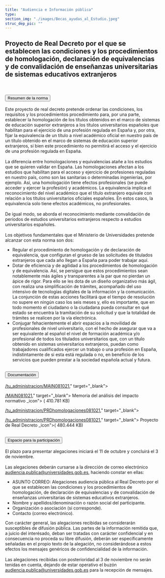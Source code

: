 ```yaml
---
title: "Audiencia e Información pública"
type: 
section_img: "./images/Becas_ayudas_al_Estudio.jpeg"
struc_dep_pic: ""
---
```

## Proyecto de Real Decreto por el que se establecen las condiciones y los procedimientos de homologación, declaración de equivalencias y de convalidación de enseñanzas universitarias de sistemas educativos extranjeros<br><br>
<section>
        <article class="calls">
            <div class="container container-xl">
                <div class="row">
                        <div class="row">
                            <div class="col-lg-12  content_collapse">
                                <div class="accordion" id="accordionPanelsStayOpenExample">
                                    <div class="accordion-item">
                                        <h2 class="accordion-header" id="panelsStayOpen-headingOne">
                                            <button class="accordion-button collapsed" type="button" data-bs-toggle="collapse" data-bs-target="#panelsStayOpen-collapseOne" aria-expanded="false" aria-controls="panelsStayOpen-collapseOne">
                                               Resumen de la norma
                                            </button>
                                        </h2>
                                        <div id="panelsStayOpen-collapseOne" class="accordion-collapse collapse " aria-labelledby="panelsStayOpen-headingOne">
                                            <div class="accordion-body">
                                                <article id="section_link">
                                                    <div class="container-fluid">
                                                        <div class="row">
                                                            <div class="col-12">
                                                               Este proyecto de real decreto pretende ordenar las condiciones, los requisitos y los procedimientos  procedimiento para, por una parte, establecer la homologación de los títulos obtenidos en el marco de sistemas de educación superior extranjeros a los títulos universitarios españoles que habilitan para el ejercicio de una profesión regulada en España y, por otra, fijar la equivalencia de un título a nivel académico oficial en nuestro país de un título obtenido en el marco de sistemas de educación superior extranjeros, si bien este procedimiento no permitirá el acceso y el ejercicio de una profesión regulada en España.  <br><br>
								La diferencia entre homologaciones y equivalencias atañe a los estudios que se quieren validar en España. Las homologaciones afectan a los estudios que habilitan para el acceso y ejercicio de profesiones reguladas en nuestro país, como son las sanitarias o determinadas ingenierías, por ejemplo. Así, una homologación tiene efectos profesionales (se puede acceder y ejercer la profesión) y académicos. La equivalencia implica el reconocimiento del nivel académico que el título extranjero equivale con relación a los títulos universitarios oficiales españoles. En estos casos, la equivalencia solo tiene efectos académicos, no profesionales.  <br><br>
								De igual modo, se aborda el reconocimiento mediante convalidación de períodos de estudios universitarios extranjeros respecto a estudios universitarios españoles.  <br><br>
								Los objetivos fundamentales que el Ministerio de Universidades pretende alcanzar con esta norma son dos:
								<ul>
									<li>Regular el procedimiento de homologación y de declaración de equivalencia, que configuran el grueso de las solicitudes de titulados extranjeros que cada año llegan a España para poder trabajar aquí.  </li>
									<li>Dotar de eficiencia y de agilidad a los procedimientos de homologación y de equivalencia. Así, se persigue que estos procedimientos sean notablemente más ágiles y transparentes a la par que no pierdan un ápice de rigor. Para ello se les dota de un diseño organizativo más ágil, con realiza una simplificación de trámites, acompañado del uso intensivo de tecnologías digitales de la información y la comunicación. La conjunción de estas acciones facilitará que el tiempo de resolución no supere en ningún caso los seis meses y, ello es importante, que en todo momento el ciudadano o la ciudadana pueda consultar en qué estado se encuentra la tramitación de su solicitud y que la totalidad de trámites se realicen por la vía electrónica.  </li>
									<li>Conjugar fehacientemente el abrir espacios a la movilidad de profesionales de nivel universitario, con el hecho de asegurar que va a ser equivalente al español el nivel de formación académica y/o profesional de todos los titulados universitarios que, con un título obtenido en sistemas universitarios extranjeros, puedan como trabajadores cualificados ejercer un trabajo o una profesión en España, indistintamente de si esta está regulada o no, en beneficio de los servicios que pueden prestar a la sociedad española actual y futura.   </li>
								</ul>
                                                            </div>
                                                        </div>
                                                    </div>
                                                </article>
                                            </div>
                                        </div>
                                    </div>
                                    <div class="accordion-item">
                                        <h2 class="accordion-header" id="panelsStayOpen-headingTwo">
                                            <button class="accordion-button collapsed" type="button" data-bs-toggle="collapse" data-bs-target="#panelsStayOpen-collapseTwo" aria-expanded="false">
                                                Documentación
                                            </button>
                                        </h2>
                                        <div id="panelsStayOpen-collapseTwo" class="accordion-collapse collapse" aria-labelledby="panelsStayOpen-headingTwo">
                                            <div class="accordion-body">
                                                <article id="section_link">
                                                    <div class="container-fluid">
                                                        <div class="row">
                                                            <div class="col-12">
								<div class="col-lg-12 cards_download_cnt">  
			<div class="row"> 
				<div class="download_card"> 
					<a class="card" href="{{<siteurl>}}/documentos/</a><i class="fas fa-external-link-alt"></i>/tu_administracion/MAIN081021.</a><i class="fas fa-external-link-alt"></i>" target="_blank"> 
					<div class="card-header"> 
						   <i class="fal fa-download"></i> 
					</div> </a> 
					<div class="card-body"> 
						<p class="text_file"><a class="card" href="{{<siteurl>}}/documentos/</a><i class="fas fa-external-link-alt"></i>/MAIN081021.</a><i class="fas fa-external-link-alt"></i>" target="_blank">  
						<span class="tit">Memoria del análisis del impacto normativo</span></a> <i class="fal fa-file-</a><i class="fas fa-external-link-alt"></i> </a><i class="fas fa-external-link-alt"></i>_icon"></i> (</a><i class="fas fa-external-link-alt"></i> 410.781 KB)
					</div>
				</div> 	
				<div class="download_card"> 
					<a class="card" href="{{<siteurl>}}/documentos/</a><i class="fas fa-external-link-alt"></i>/tu_administracion/PRDhomologaciones081021.</a><i class="fas fa-external-link-alt"></i>" target="_blank"> 
					<div class="card-header"> 
						   <i class="fal fa-download"></i> 
					</div> </a> 
					<div class="card-body"> 
						<p class="text_file"><a class="card" href="{{<siteurl>}}/documentos/</a><i class="fas fa-external-link-alt"></i>/tu_administracion/PRDhomologaciones081021.</a><i class="fas fa-external-link-alt"></i>" target="_blank">  
						<span class="tit">Proyecto de Real Decreto </span></a> <i class="fal fa-file-</a><i class="fas fa-external-link-alt"></i> </a><i class="fas fa-external-link-alt"></i>_icon"></i>(</a><i class="fas fa-external-link-alt"></i> 480.444 KB)
					</div>
				</div>
			</div> 
		</div> 
                                                            </div>
                                                        </div>
                                                    </div>
                                                </article>
                                            </div>
                                        </div>
				</div>
                                    <div class="accordion-item">
                                        <h2 class="accordion-header" id="panelsStayOpen-headingTree">
                                            <button class="accordion-button collapsed" type="button" data-bs-toggle="collapse" data-bs-target="#panelsStayOpen-collapseTree" aria-expanded="false">
                                                 Espacio para la participación
                                            </button>
                                        </h2>
                                        <div id="panelsStayOpen-collapseTree" class="accordion-collapse collapse" aria-labelledby="panelsStayOpen-headingTree">
                                            <div class="accordion-body">
                                                <article id="section_link">
                                                    <div class="container-fluid">
                                                        <div class="row">
                                                            <div class="col-12">
								El plazo para presentar alegaciones iniciará el 11 de octubre y concluirá el 3 de noviembre.<br><br>
								Las alegaciones deberán cursarse a la dirección de correo electrónico <a href="mailto:audiencia.publica@universidades.gob.es">audiencia.publica@universidades.gob.es</a>, haciendo constar en ellas:
								<ul>
									<li>ASUNTO CORREO: Alegaciones audiencia pública al Real Decreto por el que se establecen las condiciones y los procedimientos de homologación, de declaración de equivalencias y de convalidación de enseñanzas universitarias de sistemas educativos extranjeros.</li>
									<li>Nombre y apellidos/denominación o razón social del participante. </li>
									<li>Organización o asociación (si corresponde). </li>
									<li>Contacto (correo electrónico). </li>
								</ul>
								Con carácter general, las alegaciones recibidas se considerarán susceptibles de difusión pública. Las partes de la información remitida que, a juicio del interésado, deban ser tratadas con carácter confidencial y en consecuencia no proceda su libre difusión, deberán ser específicamente señaladas en el propio texto de la alegación, no considerándose a estos efectos los mensajes genéricos de confidencialidad de la información.  <br><br>
								Las alegaciones recibidas con posterioridad al 3 de noviembre no serán tenidas en cuenta, dejando de estar operativo el buzón <a href="mailto:audiencia.publica@universidades.gob.es">audiencia.publica@universidades.gob.es</a> para la recepción de mensajes.
							</div>
                                                        </div>
                                                    </div>
                                                </article>
                                            </div>
                                        </div>
                                    </div>										
                                    </div>
                                </div>
                        </div>
                    </div>
                </div>
            </div>
        </article>
    </section>
